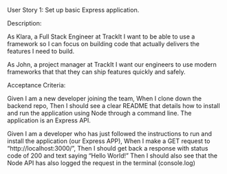 
User Story 1: Set up basic Express application.

Description:


As Klara, a Full Stack Engineer at TrackIt I want to be able to use a framework so I can focus on building code that actually delivers the features I need to build.



As John, a project manager at TrackIt I want our engineers to use modern frameworks that that they can ship features quickly and safely.




Acceptance Criteria:

Given I am a new developer joining the team,
When I clone down the backend repo,
Then I should see a clear README that details how to install and run the application using Node through a command line. The application is an Express API.


Given I am a developer who has just followed the instructions to run and install the application (our Express APP),
When I make a GET request to “http://localhost:3000/”,
Then I should get back a response with status code of 200 and text saying “Hello World!”
Then I should also see that the Node API has also logged the request in the terminal (console.log)


